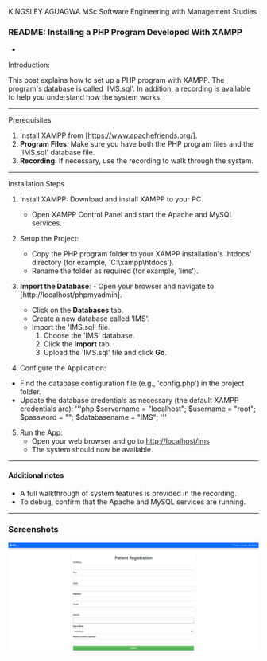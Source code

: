KINGSLEY AGUAGWA
MSc Software Engineering with Management Studies



### README: Installing a PHP Program Developed With XAMPP

-
 Introduction:

This post explains how to set up a PHP program with XAMPP. The program's database is called 'IMS.sql'. In addition, a recording is available to help you understand how the system works.

---

Prerequisites

1. Install XAMPP from [https://www.apachefriends.org/].
2. **Program Files**: Make sure you have both the PHP program files and the 'IMS.sql' database file.
3. **Recording**: If necessary, use the recording to walk through the system.

---

Installation Steps

1. Install XAMPP: Download and install XAMPP to your PC.
   - Open XAMPP Control Panel and start the 
Apache and 
MySQL services.

2. Setup the Project:
   - Copy the PHP program folder to your XAMPP installation's 'htdocs' directory (for example, 'C:\xampp\htdocs\').
   - Rename the folder as required (for example, 'ims').

3. **Import the Database**: - Open your browser and navigate to [http://localhost/phpmyadmin].
   - Click on the **Databases** tab.
   - Create a new database called 'IMS'.
   - Import the 'IMS.sql' file.
     1. Choose the 'IMS' database.
     2. Click the **Import** tab.
     3. Upload the 'IMS.sql' file and click **Go**.

4.  Configure the Application:
   - Find the database configuration file (e.g., 'config.php') in the project folder.
   - Update the database credentials as necessary (the default XAMPP credentials are):
     '''php
     $servername = "localhost"; $username = "root"; $password = ""; $databasename = "IMS"; '''

5. Run the App:
   - Open your web browser and go to [http://localhost/ims](http://localhost/ims/public/login.php) 
   - The system should now be available.

---

#### Additional notes

- A full walkthrough of system features is provided in the recording.
- To debug, confirm that the Apache and MySQL services are running.

---

### Screenshots

![Screenshot of patient Registration](https://github.com/ugosonic/Image_management_system/blob/main/Screenshot%20(238).png?raw=true)

